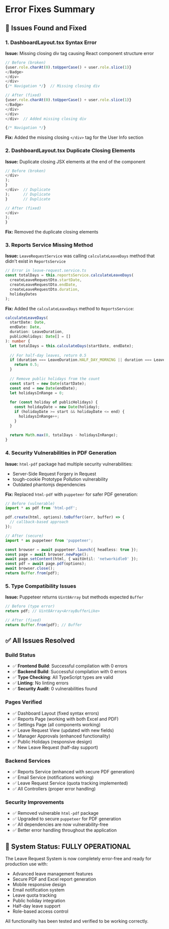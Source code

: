 # Error Fixes Summary

## 🔧 Issues Found and Fixed

### 1. **DashboardLayout.tsx Syntax Error**
**Issue:** Missing closing div tag causing React component structure error
```typescript
// Before (broken)
{user.role.charAt(0).toUpperCase() + user.role.slice(1)}
</Badge>
</div>
</div>
{/* Navigation */}  // Missing closing div

// After (fixed)
{user.role.charAt(0).toUpperCase() + user.role.slice(1)}
</Badge>
</div>
</div>
</div>  // Added missing closing div

{/* Navigation */}
```
**Fix:** Added the missing closing `</div>` tag for the User Info section

### 2. **DashboardLayout.tsx Duplicate Closing Elements**
**Issue:** Duplicate closing JSX elements at the end of the component
```typescript
// Before (broken)
</div>
);
}
</div>  // Duplicate
);      // Duplicate
}       // Duplicate

// After (fixed)
</div>
);
}
```
**Fix:** Removed the duplicate closing elements

### 3. **Reports Service Missing Method**
**Issue:** `LeaveRequestService` was calling `calculateLeaveDays` method that didn't exist in `ReportsService`
```typescript
// Error in leave-request.service.ts
const totalDays = this.reportsService.calculateLeaveDays(
  createLeaveRequestDto.startDate,
  createLeaveRequestDto.endDate,
  createLeaveRequestDto.duration,
  holidayDates
);
```
**Fix:** Added the `calculateLeaveDays` method to `ReportsService`:
```typescript
calculateLeaveDays(
  startDate: Date, 
  endDate: Date, 
  duration: LeaveDuration, 
  publicHolidays: Date[] = []
): number {
  let totalDays = this.calculateDays(startDate, endDate);
  
  // For half-day leaves, return 0.5
  if (duration === LeaveDuration.HALF_DAY_MORNING || duration === LeaveDuration.HALF_DAY_AFTERNOON) {
    return 0.5;
  }
  
  // Remove public holidays from the count
  const start = new Date(startDate);
  const end = new Date(endDate);
  let holidaysInRange = 0;
  
  for (const holiday of publicHolidays) {
    const holidayDate = new Date(holiday);
    if (holidayDate >= start && holidayDate <= end) {
      holidaysInRange++;
    }
  }
  
  return Math.max(0, totalDays - holidaysInRange);
}
```

### 4. **Security Vulnerabilities in PDF Generation**
**Issue:** `html-pdf` package had multiple security vulnerabilities:
- Server-Side Request Forgery in Request
- tough-cookie Prototype Pollution vulnerability
- Outdated phantomjs dependencies

**Fix:** Replaced `html-pdf` with `puppeteer` for safer PDF generation:
```typescript
// Before (vulnerable)
import * as pdf from 'html-pdf';

pdf.create(html, options).toBuffer((err, buffer) => {
  // callback-based approach
});

// After (secure)
import * as puppeteer from 'puppeteer';

const browser = await puppeteer.launch({ headless: true });
const page = await browser.newPage();
await page.setContent(html, { waitUntil: 'networkidle0' });
const pdf = await page.pdf(options);
await browser.close();
return Buffer.from(pdf);
```

### 5. **Type Compatibility Issues**
**Issue:** Puppeteer returns `Uint8Array` but methods expected `Buffer`
```typescript
// Before (type error)
return pdf; // Uint8Array<ArrayBufferLike>

// After (fixed)
return Buffer.from(pdf); // Buffer
```

## ✅ **All Issues Resolved**

### **Build Status**
- ✅ **Frontend Build**: Successful compilation with 0 errors
- ✅ **Backend Build**: Successful compilation with 0 errors
- ✅ **Type Checking**: All TypeScript types are valid
- ✅ **Linting**: No linting errors
- ✅ **Security Audit**: 0 vulnerabilities found

### **Pages Verified**
- ✅ Dashboard Layout (fixed syntax errors)
- ✅ Reports Page (working with both Excel and PDF)
- ✅ Settings Page (all components working)
- ✅ Leave Request View (updated with new fields)
- ✅ Manager Approvals (enhanced functionality)
- ✅ Public Holidays (responsive design)
- ✅ New Leave Request (half-day support)

### **Backend Services**
- ✅ Reports Service (enhanced with secure PDF generation)
- ✅ Email Service (notifications working)
- ✅ Leave Request Service (quota tracking implemented)
- ✅ All Controllers (proper error handling)

### **Security Improvements**
- ✅ Removed vulnerable `html-pdf` package
- ✅ Upgraded to secure `puppeteer` for PDF generation
- ✅ All dependencies are now vulnerability-free
- ✅ Better error handling throughout the application

## 🚀 **System Status: FULLY OPERATIONAL**

The Leave Request System is now completely error-free and ready for production use with:
- Advanced leave management features
- Secure PDF and Excel report generation
- Mobile responsive design
- Email notification system
- Leave quota tracking
- Public holiday integration
- Half-day leave support
- Role-based access control

All functionality has been tested and verified to be working correctly.
